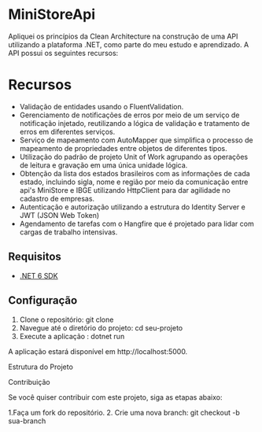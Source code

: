 # MiniStoreApi

Apliquei os princípios da Clean Architecture na construção de uma API utilizando a plataforma .NET, como parte do meu estudo e aprendizado. A API possui os seguintes recursos:

# Recursos

- Validação de entidades usando o FluentValidation.
- Gerenciamento de notificações de erros por meio de um serviço de notificação injetado, reutilizando a lógica de validação e tratamento de erros em diferentes serviços.
- Serviço de mapeamento com AutoMapper que simplifica o processo de mapeamento de propriedades entre objetos de diferentes tipos.
- Utilização do padrão de projeto Unit of Work agrupando as operações de leitura e gravação em uma única unidade lógica.
- Obtenção da lista dos estados brasileiros com as informações de cada estado, incluindo sigla, nome e região por meio da comunicação entre api's MiniStore e IBGE utilizando HttpClient para dar agilidade no cadastro de empresas.
- Autenticação e autorização utilizando a estrutura do Identity Server e JWT (JSON Web Token)
- Agendamento de tarefas com o Hangfire que é projetado para lidar com cargas de trabalho intensivas.
 


## Requisitos

- [.NET 6 SDK](https://dotnet.microsoft.com/download/dotnet/6.0)

## Configuração

1. Clone o repositório: git clone
2. Navegue até o diretório do projeto: cd seu-projeto
3. Execute a aplicação : dotnet run

A aplicação estará disponível em http://localhost:5000.


Estrutura do Projeto

Contribuição

Se você quiser contribuir com este projeto, siga as etapas abaixo:

1.Faça um fork do repositório.
2. Crie uma nova branch: git checkout -b sua-branch
